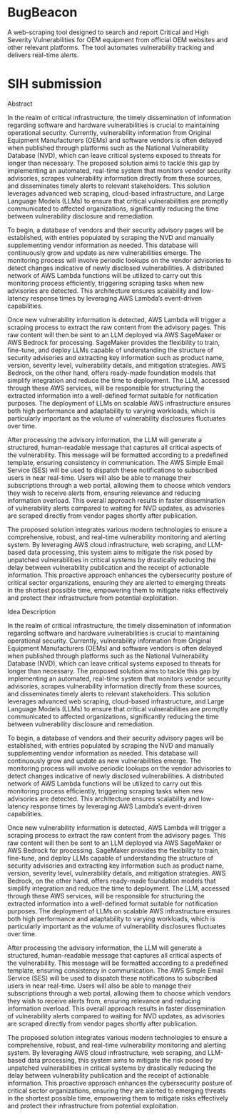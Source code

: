 # BugBeacon
A web-scraping tool designed to search and report Critical and High Severity Vulnerabilities for OEM equipment from official OEM websites and other relevant platforms. The tool automates vulnerability tracking and delivers real-time alerts.

# SIH submission

Abstract

In the realm of critical infrastructure, the timely dissemination of information regarding software and hardware vulnerabilities is crucial to maintaining operational security. Currently, vulnerability information from Original Equipment Manufacturers (OEMs) and software vendors is often delayed when published through platforms such as the National Vulnerability Database (NVD), which can leave critical systems exposed to threats for longer than necessary. The proposed solution aims to tackle this gap by implementing an automated, real-time system that monitors vendor security advisories, scrapes vulnerability information directly from these sources, and disseminates timely alerts to relevant stakeholders. This solution leverages advanced web scraping, cloud-based infrastructure, and Large Language Models (LLMs) to ensure that critical vulnerabilities are promptly communicated to affected organizations, significantly reducing the time between vulnerability disclosure and remediation.

To begin, a database of vendors and their security advisory pages will be established, with entries populated by scraping the NVD and manually supplementing vendor information as needed. This database will continuously grow and update as new vulnerabilities emerge. The monitoring process will involve periodic lookups on the vendor advisories to detect changes indicative of newly disclosed vulnerabilities. A distributed network of AWS Lambda functions will be utilized to carry out this monitoring process efficiently, triggering scraping tasks when new advisories are detected. This architecture ensures scalability and low-latency response times by leveraging AWS Lambda’s event-driven capabilities.

Once new vulnerability information is detected, AWS Lambda will trigger a scraping process to extract the raw content from the advisory pages. This raw content will then be sent to an LLM deployed via AWS SageMaker or AWS Bedrock for processing. SageMaker provides the flexibility to train, fine-tune, and deploy LLMs capable of understanding the structure of security advisories and extracting key information such as product name, version, severity level, vulnerability details, and mitigation strategies. AWS Bedrock, on the other hand, offers ready-made foundation models that simplify integration and reduce the time to deployment. The LLM, accessed through these AWS services, will be responsible for structuring the extracted information into a well-defined format suitable for notification purposes. The deployment of LLMs on scalable AWS infrastructure ensures both high performance and adaptability to varying workloads, which is particularly important as the volume of vulnerability disclosures fluctuates over time.

After processing the advisory information, the LLM will generate a structured, human-readable message that captures all critical aspects of the vulnerability. This message will be formatted according to a predefined template, ensuring consistency in communication. The AWS Simple Email Service (SES) will be used to dispatch these notifications to subscribed users in near real-time. Users will also be able to manage their subscriptions through a web portal, allowing them to choose which vendors they wish to receive alerts from, ensuring relevance and reducing information overload. This overall approach results in faster dissemination of vulnerability alerts compared to waiting for NVD updates, as advisories are scraped directly from vendor pages shortly after publication.

The proposed solution integrates various modern technologies to ensure a comprehensive, robust, and real-time vulnerability monitoring and alerting system. By leveraging AWS cloud infrastructure, web scraping, and LLM-based data processing, this system aims to mitigate the risk posed by unpatched vulnerabilities in critical systems by drastically reducing the delay between vulnerability publication and the receipt of actionable information. This proactive approach enhances the cybersecurity posture of critical sector organizations, ensuring they are alerted to emerging threats in the shortest possible time, empowering them to mitigate risks effectively and protect their infrastructure from potential exploitation.


Idea Description

In the realm of critical infrastructure, the timely dissemination of information regarding software and hardware vulnerabilities is crucial to maintaining operational security. Currently, vulnerability information from Original Equipment Manufacturers (OEMs) and software vendors is often delayed when published through platforms such as the National Vulnerability Database (NVD), which can leave critical systems exposed to threats for longer than necessary. The proposed solution aims to tackle this gap by implementing an automated, real-time system that monitors vendor security advisories, scrapes vulnerability information directly from these sources, and disseminates timely alerts to relevant stakeholders. This solution leverages advanced web scraping, cloud-based infrastructure, and Large Language Models (LLMs) to ensure that critical vulnerabilities are promptly communicated to affected organizations, significantly reducing the time between vulnerability disclosure and remediation.

To begin, a database of vendors and their security advisory pages will be established, with entries populated by scraping the NVD and manually supplementing vendor information as needed. This database will continuously grow and update as new vulnerabilities emerge. The monitoring process will involve periodic lookups on the vendor advisories to detect changes indicative of newly disclosed vulnerabilities. A distributed network of AWS Lambda functions will be utilized to carry out this monitoring process efficiently, triggering scraping tasks when new advisories are detected. This architecture ensures scalability and low-latency response times by leveraging AWS Lambda’s event-driven capabilities.

Once new vulnerability information is detected, AWS Lambda will trigger a scraping process to extract the raw content from the advisory pages. This raw content will then be sent to an LLM deployed via AWS SageMaker or AWS Bedrock for processing. SageMaker provides the flexibility to train, fine-tune, and deploy LLMs capable of understanding the structure of security advisories and extracting key information such as product name, version, severity level, vulnerability details, and mitigation strategies. AWS Bedrock, on the other hand, offers ready-made foundation models that simplify integration and reduce the time to deployment. The LLM, accessed through these AWS services, will be responsible for structuring the extracted information into a well-defined format suitable for notification purposes. The deployment of LLMs on scalable AWS infrastructure ensures both high performance and adaptability to varying workloads, which is particularly important as the volume of vulnerability disclosures fluctuates over time.

After processing the advisory information, the LLM will generate a structured, human-readable message that captures all critical aspects of the vulnerability. This message will be formatted according to a predefined template, ensuring consistency in communication. The AWS Simple Email Service (SES) will be used to dispatch these notifications to subscribed users in near real-time. Users will also be able to manage their subscriptions through a web portal, allowing them to choose which vendors they wish to receive alerts from, ensuring relevance and reducing information overload. This overall approach results in faster dissemination of vulnerability alerts compared to waiting for NVD updates, as advisories are scraped directly from vendor pages shortly after publication.

The proposed solution integrates various modern technologies to ensure a comprehensive, robust, and real-time vulnerability monitoring and alerting system. By leveraging AWS cloud infrastructure, web scraping, and LLM-based data processing, this system aims to mitigate the risk posed by unpatched vulnerabilities in critical systems by drastically reducing the delay between vulnerability publication and the receipt of actionable information. This proactive approach enhances the cybersecurity posture of critical sector organizations, ensuring they are alerted to emerging threats in the shortest possible time, empowering them to mitigate risks effectively and protect their infrastructure from potential exploitation.
